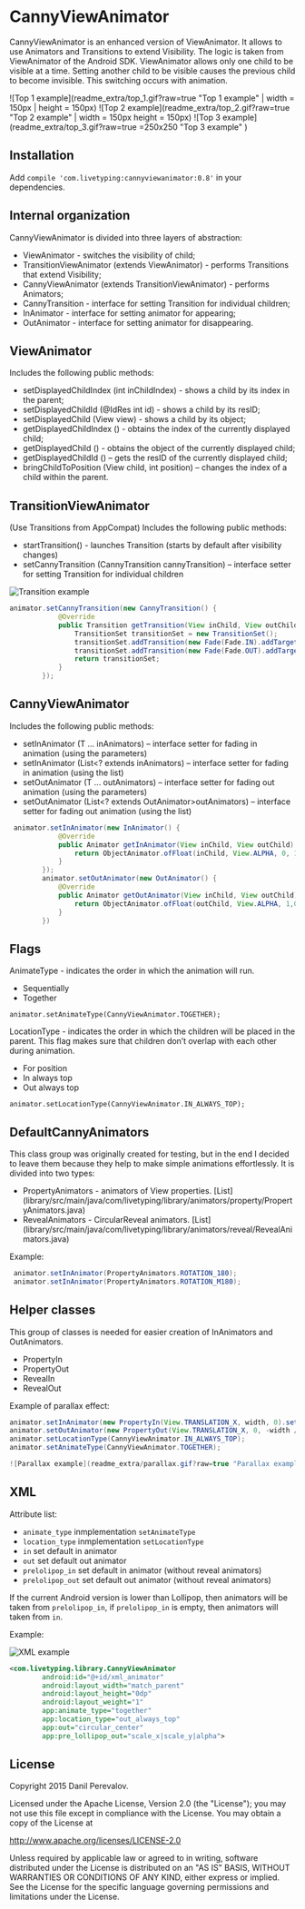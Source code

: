 # CannyViewAnimator
CannyViewAnimator is an enhanced version of ViewAnimator. It allows to use  Animators and
Transitions to extend Visibility. The logic is taken from ViewAnimator of the Android SDK.
ViewAnimator allows only one child to be visible at a time. Setting another child to be visible
causes the previous child to become invisible. This switching occurs with animation.

![Top 1 example](readme_extra/top_1.gif?raw=true "Top 1 example" | width = 150px | height = 150px)
![Top 2 example](readme_extra/top_2.gif?raw=true "Top 2 example" | width = 150px height = 150px)
![Top 3 example](readme_extra/top_3.gif?raw=true =250x250 "Top 3 example" )

## Installation
Add `compile 'com.livetyping:cannyviewanimator:0.8'` in your dependencies.

## Internal organization
CannyViewAnimator is divided into three layers of abstraction:
* ViewAnimator - switches the visibility of child;
* TransitionViewAnimator (extends ViewAnimator) - performs Transitions that extend Visibility;
* CannyViewAnimator (extends TransitionViewAnimator) - performs Animators;
* CannyTransition - interface for setting Transition for individual children;
* InAnimator - interface for setting animator for appearing;
* OutAnimator - interface for setting animator for disappearing.

## ViewAnimator
Includes the following public methods:
* setDisplayedChildIndex (int inChildIndex) - shows a child by its index in the parent;
* setDisplayedChildId (@IdRes int id) - shows a child by its resID;
* setDisplayedChild (View view) - shows a child by its object;
* getDisplayedChildIndex () - obtains the index of the currently displayed child;
* getDisplayedChild () - obtains the object of the currently displayed child;
* getDisplayedChildId () – gets the resID of the currently displayed child;
* bringChildToPosition (View child, int position) – changes the index of a child within the parent.

## TransitionViewAnimator
(Use Transitions from AppCompat)
Includes the following public methods:
* startTransition() - launches Transition (starts by default after visibility changes)
* setCannyTransition (CannyTransition cannyTransition) – interface setter for setting Transition for individual children

![Transition example](readme_extra/transition.gif?raw=true "Transition example")

```java
animator.setCannyTransition(new CannyTransition() {
            @Override
            public Transition getTransition(View inChild, View outChild) {
                TransitionSet transitionSet = new TransitionSet();
                transitionSet.addTransition(new Fade(Fade.IN).addTarget(inChild));
                transitionSet.addTransition(new Fade(Fade.OUT).addTarget(outChild));
                return transitionSet;
            }
        });
```


## CannyViewAnimator
Includes the following public methods:
* setInAnimator (T ... inAnimators) – interface setter for fading in animation (using the parameters)
* setInAnimator (List<? extends inAnimators) – interface setter for fading in animation (using the list)
* setOutAnimator (T ... outAnimators) – interface setter for fading out animation (using the parameters)
* setOutAnimator (List<? extends OutAnimator>outAnimators) – interface setter for fading out animation (using the list)


```java
 animator.setInAnimator(new InAnimator() {
            @Override
            public Animator getInAnimator(View inChild, View outChild) {
                return ObjectAnimator.ofFloat(inChild, View.ALPHA, 0, 1);
            }
        });
        animator.setOutAnimator(new OutAnimator() {
            @Override
            public Animator getOutAnimator(View inChild, View outChild) {
                return ObjectAnimator.ofFloat(outChild, View.ALPHA, 1,0);
            }
        })
```


## Flags
AnimateType - indicates the order in which the animation will run.
 - Sequentially
 - Together

`animator.setAnimateType(CannyViewAnimator.TOGETHER);`

LocationType - indicates the order in which the children will be placed in the parent.
This flag makes sure that children don’t overlap with each other during animation.
 - For position
 - In always top
 - Out always top

`animator.setLocationType(CannyViewAnimator.IN_ALWAYS_TOP);`

## DefaultCannyAnimators
This class group was originally created for testing, but in the end I decided to leave them because
they help to make simple animations effortlessly. It is divided into two types:
  * PropertyAnimators - animators of View properties. [List] (library/src/main/java/com/livetyping/library/animators/property/PropertyAnimators.java)
  * RevealAnimators - CircularReveal animators. [List] (library/src/main/java/com/livetyping/library/animators/reveal/RevealAnimators.java)

Example:
```java
 animator.setInAnimator(PropertyAnimators.ROTATION_180);
 animator.setInAnimator(PropertyAnimators.ROTATION_M180);
```

## Helper classes
This group of classes is needed for easier creation of InAnimators and OutAnimators.
 * PropertyIn
 * PropertyOut
 * RevealIn
 * RevealOut

Example of parallax effect:
```java
animator.setInAnimator(new PropertyIn(View.TRANSLATION_X, width, 0).setDuration(1000));
animator.setOutAnimator(new PropertyOut(View.TRANSLATION_X, 0, -width / 2).setDuration(1000));
animator.setLocationType(CannyViewAnimator.IN_ALWAYS_TOP);
animator.setAnimateType(CannyViewAnimator.TOGETHER);

![Parallax example](readme_extra/parallax.gif?raw=true "Parallax example")

```
## XML
Attribute list:
 * `animate_type` inmplementation `setAnimateType`
 * `location_type` inmplementation `setLocationType`
 * `in` set default in animator
 * `out` set default out animator
 * `prelolipop_in` set default in animator (without reveal animators)
 * `prelolipop_out` set default out animator (without reveal animators)

If the current Android version is lower than Lollipop, then animators will be taken from
`prelolipop_in`, if `prelolipop_in` is empty, then animators will taken from `in`.

Example:

![XML example](readme_extra/xml.gif?raw=true "XML example")

```xml
<com.livetyping.library.CannyViewAnimator
        android:id="@+id/xml_animator"
        android:layout_width="match_parent"
        android:layout_height="0dp"
        android:layout_weight="1"
        app:animate_type="together"
        app:location_type="out_always_top"
        app:out="circular_center"
        app:pre_lollipop_out="scale_x|scale_y|alpha">
```
## License
Copyright 2015 Danil Perevalov.

Licensed under the Apache License, Version 2.0 (the "License");
you may not use this file except in compliance with the License.
You may obtain a copy of the License at

http://www.apache.org/licenses/LICENSE-2.0

Unless required by applicable law or agreed to in writing, software
distributed under the License is distributed on an "AS IS" BASIS,
WITHOUT WARRANTIES OR CONDITIONS OF ANY KIND, either express or implied.
See the License for the specific language governing permissions and
limitations under the License.

